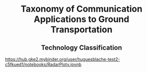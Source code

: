 <!DOCTYPE html>

<html>

<head>

<meta charset="utf-8">


</head>

<body>


<h1 align="center">Taxonomy of Communication Applications to Ground Transportation </h1>



<h2 align="center"> Technology Classification </h2>

https://hub.gke2.mybinder.org/user/huguesblache-test2-c5fkued1/notebooks/RadarPloty.ipynb

</body>
